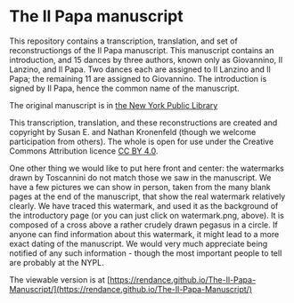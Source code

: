 # The Il Papa manuscript

This repository contains a transcription, translation, and set of
reconstructiongs of the Il Papa manuscript.  This manuscript
contains an introduction, and 15 dances by three authors, known
only as Giovannino, Il Lanzino, and Il Papa.  Two dances each are
assigned to Il Lanzino and Il Papa; the remaining 11 are assigned
to Giovannino.  The introduction is signed by Il Papa, hence the
common name of the manuscript.

The original manuscript is in
[the New York Public Library](https://www.nypl.org/node/33839)

This transcription, translation, and these reconstructions are
created and copyright by Susan E. and Nathan Kronenfeld (though we
welcome participation from others).  The whole is open for use
under the Creative Commons Attribution licence
[CC BY 4.0](https://creativecommons.org/licenses/by/4.0/).

One other thing we would like to put here front and center: the
watermarks drawn by Toscannini do not match those we saw in the
manuscript.  We have a few pictures we can show in person, taken
from the many blank pages at the end of the manuscript, that
show the real watermark relatively clearly.  We have traced this
watermark, and used it as the background of the introductory
page (or you can just click on watermark.png, above).  It is
composed of a cross above a rather crudely drawn
pegasus in a circle.  If anyone can find information about this
watermark, it might lead to a more exact dating of the
manuscript.  We would very much appreciate being notified of
any such information - though the most important people to tell
are probably at the NYPL.

The viewable version is at [https://rendance.github.io/The-Il-Papa-Manuscript/](https://rendance.github.io/The-Il-Papa-Manuscript/)
